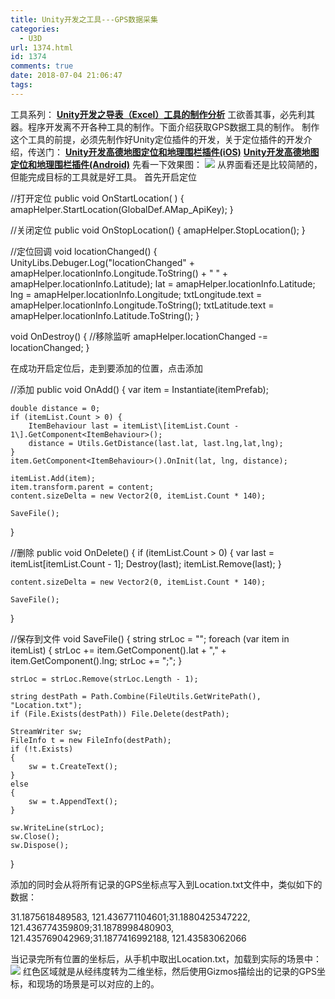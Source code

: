```yaml
---
title: Unity开发之工具---GPS数据采集
categories:
  - U3D
url: 1374.html
id: 1374
comments: true
date: 2018-07-04 21:06:47
tags:
---
```


工具系列： [**Unity开发之导表（Excel）工具的制作分析**](http://www.le-more.com/?p=1154) 工欲善其事，必先利其器。程序开发离不开各种工具的制作。下面介绍获取GPS数据工具的制作。 制作这个工具的前提，必须先制作好Unity定位插件的开发，关于定位插件的开发介绍，传送门： [**Unity开发高德地图定位和地理围栏插件(iOS)**](http://www.le-more.com/?p=1176) [**Unity开发高德地图定位和地理围栏插件(Android)**](http://www.le-more.com/?p=1171) 先看一下效果图： ![](http://www.le-more.com/wp-content/uploads/2018/07/tool_gps_0.png) 从界面看还是比较简陋的，但能完成目标的工具就是好工具。 首先开启定位

//打开定位
public void OnStartLocation( ) {
    amapHelper.StartLocation(GlobalDef.AMap_ApiKey);
}

//关闭定位
public void OnStopLocation() {
    amapHelper.StopLocation();
}

//定位回调
void locationChanged() {
    UnityLibs.Debuger.Log("locationChanged" + amapHelper.locationInfo.Longitude.ToString() + " " + amapHelper.locationInfo.Latitude);
    lat = amapHelper.locationInfo.Latitude;
    lng = amapHelper.locationInfo.Longitude;
    txtLongitude.text = amapHelper.locationInfo.Longitude.ToString();
    txtLatitude.text = amapHelper.locationInfo.Latitude.ToString();
}

void OnDestroy()
{
    //移除监听
    amapHelper.locationChanged -= locationChanged;
}

在成功开启定位后，走到要添加的位置，点击添加

//添加
public void OnAdd() {
    var item = Instantiate(itemPrefab);

    double distance = 0;
    if (itemList.Count > 0) {
        ItemBehaviour last = itemList\[itemList.Count - 1\].GetComponent<ItemBehaviour>();
        distance = Utils.GetDistance(last.lat, last.lng,lat,lng);
    }
    item.GetComponent<ItemBehaviour>().OnInit(lat, lng, distance);

    itemList.Add(item);
    item.transform.parent = content;
    content.sizeDelta = new Vector2(0, itemList.Count * 140);

    SaveFile();
}

//删除
public void OnDelete() {
    if (itemList.Count > 0)
    {
        var last = itemList\[itemList.Count - 1\];
        Destroy(last);
        itemList.Remove(last);
    }

    content.sizeDelta = new Vector2(0, itemList.Count * 140);

    SaveFile();
}

//保存到文件
void SaveFile()
{
    string strLoc = "";
    foreach (var item in itemList) {
        strLoc += item.GetComponent<ItemBehaviour>().lat + "," + item.GetComponent<ItemBehaviour>().lng;
        strLoc += ";";
    }

    strLoc = strLoc.Remove(strLoc.Length - 1);

    string destPath = Path.Combine(FileUtils.GetWritePath(), "Location.txt");
    if (File.Exists(destPath)) File.Delete(destPath);

    StreamWriter sw;
    FileInfo t = new FileInfo(destPath);
    if (!t.Exists)
    {
        sw = t.CreateText();
    }
    else
    {
        sw = t.AppendText();
    }

    sw.WriteLine(strLoc);
    sw.Close();
    sw.Dispose();
}

添加的同时会从将所有记录的GPS坐标点写入到Location.txt文件中，类似如下的数据：

31.1875618489583, 121.436771104601;31.1880425347222, 121.436774359809;31.1878998480903, 121.435769042969;31.1877416992188, 121.43583062066

当记录完所有位置的坐标后，从手机中取出Location.txt，加载到实际的场景中： ![](http://www.le-more.com/wp-content/uploads/2018/07/tool_gps_2.png) 红色区域就是从经纬度转为二维坐标，然后使用Gizmos描绘出的记录的GPS坐标，和现场的场景是可以对应的上的。